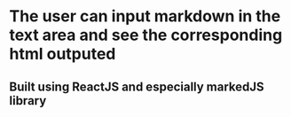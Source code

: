 # The user can input markdown in the text area and see the corresponding html outputed

## Built using ReactJS and especially markedJS library 



